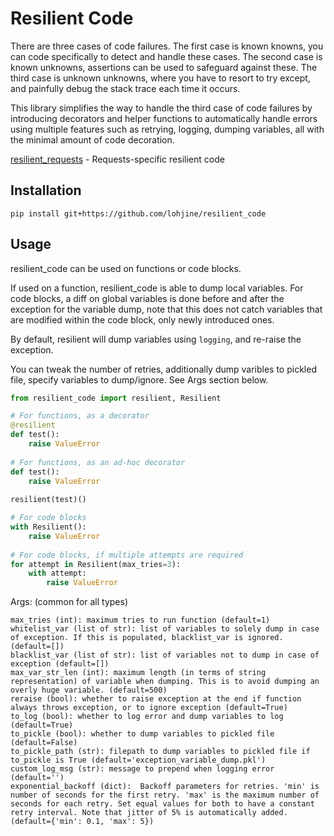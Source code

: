 # Resilient Code
 
There are three cases of code failures. The first case is known knowns, you can code specifically to detect and handle these cases. The second case is known unknowns, assertions can be used to safeguard against these. The third case is unknown unknowns, where you have to resort to try except, and painfully debug the stack trace each time it occurs.

This library simplifies the way to handle the third case of code failures by introducing decorators and helper functions to automatically handle errors using multiple features such as retrying, logging, dumping variables, all with the minimal amount of code decoration.

[resilient_requests](https://github.com/lohjine/resilient_requests) - Requests-specific resilient code

## Installation

```
pip install git+https://github.com/lohjine/resilient_code
```

## Usage

resilient_code can be used on functions or code blocks.

If used on a function, resilient_code is able to dump local variables. For code blocks, a diff on global variables is done before and after the exception for the variable dump, note that this does not catch variables that are modified within the code block, only newly introduced ones.

By default, resilient will dump variables using `logging`, and re-raise the exception.

You can tweak the number of retries, additionally dump varibles to pickled file, specify variables to dump/ignore. See Args section below.

```python
from resilient_code import resilient, Resilient

# For functions, as a decorator
@resilient
def test():
    raise ValueError
	
# For functions, as an ad-hoc decorator
def test():
    raise ValueError
	
resilient(test)()

# For code blocks
with Resilient():
    raise ValueError
	
# For code blocks, if multiple attempts are required
for attempt in Resilient(max_tries=3):
    with attempt:
        raise ValueError
```

Args: (common for all types)
```
max_tries (int): maximum tries to run function (default=1)
whitelist_var (list of str): list of variables to solely dump in case of exception. If this is populated, blacklist_var is ignored. (default=[])
blacklist_var (list of str): list of variables not to dump in case of exception (default=[])
max_var_str_len (int): maximum length (in terms of string representation) of variable when dumping. This is to avoid dumping an overly huge variable. (default=500)
reraise (bool): whether to raise exception at the end if function always throws exception, or to ignore exception (default=True)
to_log (bool): whether to log error and dump variables to log (default=True)
to_pickle (bool): whether to dump variables to pickled file (default=False)
to_pickle_path (str): filepath to dump variables to pickled file if to_pickle is True (default='exception_variable_dump.pkl')
custom_log_msg (str): message to prepend when logging error (default='')
exponential_backoff (dict):  Backoff parameters for retries. 'min' is number of seconds for the first retry. 'max' is the maximum number of seconds for each retry. Set equal values for both to have a constant retry interval. Note that jitter of 5% is automatically added. (default={'min': 0.1, 'max': 5})
```
